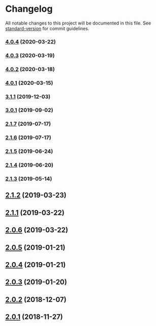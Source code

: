 # Changelog

All notable changes to this project will be documented in this file. See [standard-version](https://github.com/conventional-changelog/standard-version) for commit guidelines.

### [4.0.4](https://github.com/trungnghia112/angular-cli-seed/compare/v4.0.3...v4.0.4) (2020-03-22)

### [4.0.3](https://github.com/trungnghia112/angular-cli-seed/compare/v4.0.2...v4.0.3) (2020-03-19)

### [4.0.2](https://github.com/trungnghia112/angular-cli-seed/compare/v4.0.1...v4.0.2) (2020-03-18)

### [4.0.1](https://github.com/trungnghia112/angular-cli-seed/compare/v3.1.1...v4.0.1) (2020-03-15)

### [3.1.1](https://github.com/trungnghia112/angular-cli-seed/compare/v3.0.1...v3.1.1) (2019-12-03)

### [3.0.1](https://github.com/trungnghia112/angular-cli-seed/compare/v2.1.7...v3.0.1) (2019-09-02)

### [2.1.7](https://github.com/trungnghia112/angular-cli-seed/compare/v2.1.6...v2.1.7) (2019-07-17)



### [2.1.6](https://github.com/trungnghia112/angular-cli-seed/compare/v2.1.5...v2.1.6) (2019-07-17)



### [2.1.5](https://github.com/trungnghia112/angular-cli-seed/compare/v2.1.4...v2.1.5) (2019-06-24)



### [2.1.4](https://github.com/trungnghia112/angular-cli-seed/compare/v2.1.3...v2.1.4) (2019-06-20)



### [2.1.3](https://github.com/trungnghia112/angular-cli-seed/compare/v2.1.2...v2.1.3) (2019-05-14)



<a name="2.1.2"></a>
## [2.1.2](https://github.com/trungnghia112/angular-cli-seed/compare/v2.1.1...v2.1.2) (2019-03-23)



<a name="2.1.1"></a>
## [2.1.1](https://github.com/trungnghia112/angular-cli-seed/compare/v2.0.6...v2.1.1) (2019-03-22)



<a name="2.0.6"></a>
## [2.0.6](https://github.com/trungnghia112/angular-cli-seed/compare/v2.0.5...v2.0.6) (2019-03-22)



<a name="2.0.5"></a>
## [2.0.5](https://github.com/trungnghia112/angular-cli-seed/compare/v2.0.4...v2.0.5) (2019-01-21)



<a name="2.0.4"></a>
## [2.0.4](https://github.com/trungnghia112/angular-cli-seed/compare/v2.0.3...v2.0.4) (2019-01-21)



<a name="2.0.3"></a>
## [2.0.3](https://github.com/trungnghia112/angular-cli-seed/compare/v2.0.2...v2.0.3) (2019-01-20)



<a name="2.0.2"></a>
## [2.0.2](https://github.com/trungnghia112/angular-cli-seed/compare/v2.0.1...v2.0.2) (2018-12-07)



<a name="2.0.1"></a>
## [2.0.1](https://github.com/trungnghia112/angular-cli-seed/compare/v1.3.4...v2.0.1) (2018-11-27)
